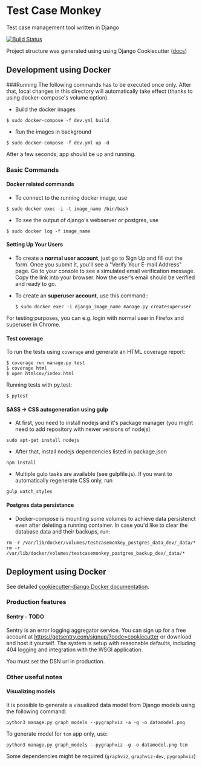 # Test Case Monkey

Test case management tool written in Django

[![Build Status](https://travis-ci.org/Fanarim/test_case_monkey.svg?branch=master)](https://travis-ci.org/Fanarim/test_case_monkey)

Project structure was generated using using Django Cookiecutter ([docs](http://cookiecutter-django.readthedocs.io/en/latest/index.html))

## Development using Docker
###Running
The following commands has to be executed once only. After that, local changes in this directory will automatically take effect (thanks to using docker-compose's volume option).

* Build the docker images

`$ sudo docker-compose -f dev.yml build`

* Run the images in background

`$ sudo docker-compose -f dev.yml up -d`

After a few seconds, app should be up and running.

### Basic Commands
#### Docker related commands
* To connect to the running docker image, use

`$ sudo docker exec -i -t image_name /bin/bash`

* To see the output of django's webserver or postgres, use

`$ sudo docker log -f image_name`

#### Setting Up Your Users

* To create a **normal user account**, just go to Sign Up and fill out the form. Once you submit it, you'll see a "Verify Your E-mail Address" page. Go to your console to see a simulated email verification message. Copy the link into your browser. Now the user's email should be verified and ready to go.

* To create an **superuser account**, use this command::

    `$ sudo docker exec -i django_image_name manage.py createsuperuser`

For testing purposes, you can e.g. login with normal user in Firefox and superuser in Chrome.

#### Test coverage
To run the tests using `coverage` and generate an HTML coverage report:
```
$ coverage run manage.py test
$ coverage html
$ open htmlcov/index.html
```

Running tests with py.test:

`$ pytest`

#### SASS -> CSS autogeneration using gulp
* At first, you need to install nodejs and it's package manager (you might need to add repository with newer versions of nodejs)

`sudo apt-get install nodejs`

* After that, install nodejs dependencies listed in package.json

`npm install`

* Multiple gulp tasks are available (see gulpfile.js). If you want to automatically regenerate CSS only, run

`gulp watch_styles`

#### Postgres data persistance
* Docker-compose is mounting some volumes to achieve data persistenct even after deleting a running container. In case you'd like to clear the database data and their backups, run:
```
rm -r /var/lib/docker/volumes/testcasemonkey_postgres_data_dev/_data/*
rm -r /var/lib/docker/volumes/testcasemonkey_postgres_backup_dev/_data/*
```

## Deployment using Docker

See detailed [cookiecutter-django Docker documentation](http://cookiecutter-django.readthedocs.io/en/latest/deployment-with-docker.html).

### Production features

#### Sentry - TODO

Sentry is an error logging aggregator service. You can sign up for a free account at  https://getsentry.com/signup/?code=cookiecutter  or download and host it yourself.
The system is setup with reasonable defaults, including 404 logging and integration with the WSGI application.

You must set the DSN url in production.


### Other useful notes

#### Visualizing models

It is possible to generate a visualized data model from Django models using the following command:

`python3 manage.py graph_models --pygraphviz -a -g -o datamodel.png`

To generate model for `tcm` app only, use:

`python3 manage.py graph_models --pygraphviz -g -o datamodel.png tcm`

Some dependencies might be required (`graphviz`, `graphviz-dev`, `pygraphviz`)
